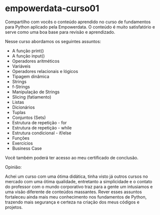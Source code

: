 # empowerdata-curso01
Compartilho com vocês o conteúdo aprendido no curso de fundamentos para Python aplicado pela Empowerdata. O conteúdo é muito satisfatório e serve como uma boa base para revisão e aprendizado. 

Nesse curso abordamos os seguintes assuntos:

- A função print()
- A função input()
- Operadores aritméticos
- Variáveis
- Operadores relacionais e lógicos
- Tipagem dinâmica
- Strings
- f-Strings
- Manipulação de Strings
- Slicing (fatiamento)
- Listas
- Dicionários
- Tuplas
- Conjuntos (Sets)
- Estrutura de repetição - for
- Estrutura de repetição - while
- Estrutura condicional - if/else
- Funções
- Exercícios
- Business Case

Você também poderá ter acesso ao meu certificado de conclusão.

Opinião:

Achei um curso com uma ótima didática, tinha visto já outros cursos no mercado com uma ótima qualidade, entretanto a simplicidade e o contato do professor com o mundo corporativo traz para a gente um intusiamos e uma visão diferente de conteúdos massantes. Rever esses assuntos fortaleceu ainda mais meu conhecimento nos fundamentos de Python, trazendo mais segurança e certeza na criação dos meus códigos e projetos.